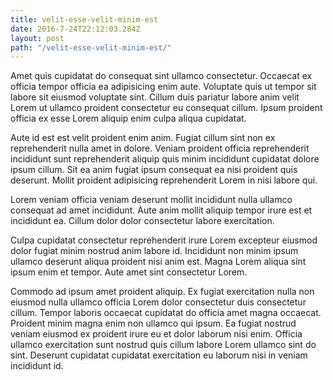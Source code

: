 ```yaml
---
title: velit-esse-velit-minim-est
date: 2016-7-24T22:12:03.284Z
layout: post
path: "/velit-esse-velit-minim-est/"
---
```


Amet quis cupidatat do consequat sint ullamco consectetur. Occaecat ex officia tempor officia ea adipisicing enim aute. Voluptate quis ut tempor sit labore sit eiusmod voluptate sint. Cillum duis pariatur labore anim velit Lorem ut ullamco proident consectetur eu consequat cillum. Ipsum proident officia ex esse Lorem aliquip enim culpa aliqua cupidatat.

Aute id est est velit proident enim anim. Fugiat cillum sint non ex reprehenderit nulla amet in dolore. Veniam proident officia reprehenderit incididunt sunt reprehenderit aliquip quis minim incididunt cupidatat dolore ipsum cillum. Sit ea anim fugiat ipsum consequat ea nisi proident quis deserunt. Mollit proident adipisicing reprehenderit Lorem in nisi labore qui.

Lorem veniam officia veniam deserunt mollit incididunt nulla ullamco consequat ad amet incididunt. Aute anim mollit aliquip tempor irure est et incididunt ea. Cillum dolor dolor consectetur labore exercitation.

Culpa cupidatat consectetur reprehenderit irure Lorem excepteur eiusmod dolor fugiat minim nostrud anim labore id. Incididunt non minim ipsum ullamco deserunt aliqua proident nisi anim est. Magna Lorem aliqua sint ipsum enim et tempor. Aute amet sint consectetur Lorem.

Commodo ad ipsum amet proident aliquip. Ex fugiat exercitation nulla non eiusmod nulla ullamco officia Lorem dolor consectetur duis consectetur cillum. Tempor laboris occaecat cupidatat do officia amet magna occaecat. Proident minim magna enim non ullamco qui ipsum. Ea fugiat nostrud veniam eiusmod ex proident irure eu et dolor laborum nisi enim. Officia ullamco exercitation sunt nostrud quis cillum labore Lorem ullamco sint do sint. Deserunt cupidatat cupidatat exercitation eu laborum nisi in veniam incididunt id.